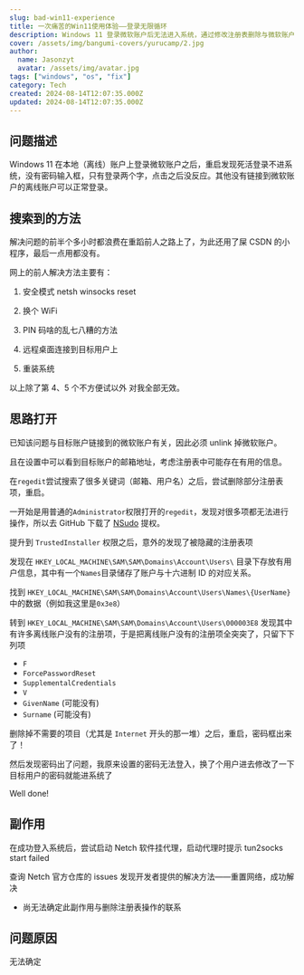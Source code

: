 ```yaml
---
slug: bad-win11-experience
title: 一次痛苦的Win11使用体验——登录无限循环
description: Windows 11 登录微软账户后无法进入系统，通过修改注册表删除与微软账户相关项，成功恢复
cover: /assets/img/bangumi-covers/yurucamp/2.jpg
author:
  name: Jasonzyt
  avatar: /assets/img/avatar.jpg
tags: ["windows", "os", "fix"]
category: Tech
created: 2024-08-14T12:07:35.000Z
updated: 2024-08-14T12:07:35.000Z
---
```


## 问题描述

Windows 11 在本地（离线）账户上登录微软账户之后，重启发现死活登录不进系统，没有密码输入框，只有登录两个字，点击之后没反应。其他没有链接到微软账户的离线账户可以正常登录。

## 搜索到的方法

解决问题的前半个多小时都浪费在重蹈前人之路上了，为此还用了屎 CSDN 的小程序，最后一点用都没有。

网上的前人解决方法主要有：

1. 安全模式 netsh winsocks reset

2. 换个 WiFi

3. PIN 码啥的乱七八糟的方法

4. 远程桌面连接到目标用户上

5. 重装系统

以上除了第 4、5 个不方便试以外 对我全部无效。

## 思路打开

已知该问题与目标账户链接到的微软账户有关，因此必须 unlink 掉微软账户。

且在设置中可以看到目标账户的邮箱地址，考虑注册表中可能存在有用的信息。

在`regedit`尝试搜索了很多关键词（邮箱、用户名）之后，尝试删除部分注册表项，重启。

一开始是用普通的`Administrator`权限打开的`regedit`，发现对很多项都无法进行操作，所以去 GitHub 下载了 [NSudo](https://github.com/M2TeamArchived/NSudo) 提权。

提升到 `TrustedInstaller` 权限之后，意外的发现了被隐藏的注册表项

发现在 `HKEY_LOCAL_MACHINE\SAM\SAM\Domains\Account\Users\` 目录下存放有用户信息，其中有一个`Names`目录储存了账户与十六进制 ID 的对应关系。

找到 `HKEY_LOCAL_MACHINE\SAM\SAM\Domains\Account\Users\Names\{UserName}` 中的数据（例如我这里是`0x3e8`）

转到 `HKEY_LOCAL_MACHINE\SAM\SAM\Domains\Account\Users\000003E8` 发现其中有许多离线账户没有的注册项，于是把离线账户没有的注册项全突突了，只留下下列项

- `F`
- `ForcePasswordReset`
- `SupplementalCredentials`
- `V`
- `GivenName` (可能没有)
- `Surname` (可能没有)

删除掉不需要的项目（尤其是 `Internet` 开头的那一堆）之后，重启，密码框出来了！

然后发现密码出了问题，我原来设置的密码无法登入，换了个用户进去修改了一下目标用户的密码就能进系统了

Well done!

## 副作用

在成功登入系统后，尝试启动 Netch 软件挂代理，启动代理时提示 tun2socks start failed

查询 Netch 官方仓库的 issues 发现开发者提供的解决方法——重置网络，成功解决

- 尚无法确定此副作用与删除注册表操作的联系

## 问题原因

无法确定

